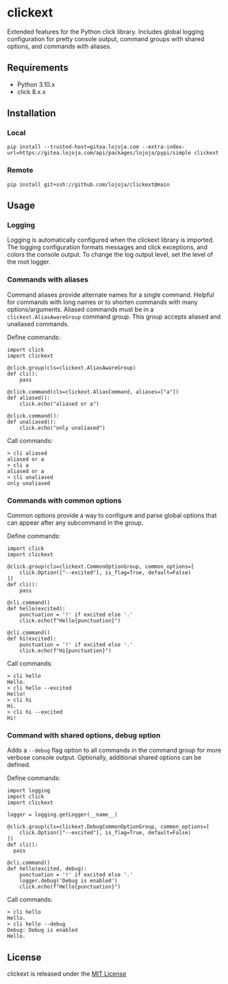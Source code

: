 # clickext

Extended features for the Python click library. Includes global logging configuration for pretty console output, command groups with shared options, and commands with aliases.


## Requirements

* Python 3.10.x
* click 8.x.x


## Installation

### Local

```
pip install --trusted-host=gitea.lojoja.com --extra-index-url=https://gitea.lojoja.com/api/packages/lojoja/pypi/simple clickext
```

### Remote

```
pip install git+ssh://github.com/lojoja/clickext@main
```

## Usage

### Logging

Logging is automatically configured when the clickext library is imported. The logging configuration formats messages and click exceptions, and colors the console output. To change the log output level, set the level of the root logger.

### Commands with aliases

Command aliases provide alternate names for a single command. Helpful for commands with long names or to shorten commands with many options/arguments. Aliased commands must be in a `clickext.AliasAwareGroup` command group. This group accepts aliased and unaliased commands.

Define commands:

```
import click
import clickext

@click.group(cls=clickext.AliasAwareGroup)
def cli():
    pass

@click.command(cls=clickext.AliasCommand, aliases=["a"])
def aliased():
    click.echo("aliased or a")

@click.command():
def unaliased():
    click.echo("only unaliased")
```

Call commands:

```
> cli aliased
aliased or a
> cli a
aliased or a
> cli unaliased
only unaliased
```

### Commands with common options

Common options provide a way to configure and parse global options that can appear after any subcommand in the group.

Define commands:

```
import click
import clickext

@click.group(cls=clickext.CommonOptionGroup, common_options=[
    click.Option(["--excited"], is_flag=True, default=False)
])
def cli():
    pass

@cli.command()
def hello(excited):
    punctuation = '!' if excited else '.'
    click.echo(f"Hello{punctuation}")

@cli.command()
def hi(excited):
    punctuation = '!' if excited else '.'
    click.echo(f"Hi{punctuation}")
```

Call commands:

```
> cli hello
Hello.
> cli hello --excited
Hello!
> cli hi
Hi.
> cli hi --excited
Hi!
```

### Command with shared options, debug option

Adds a `--debug` flag option to all commands in the command group for more verbose console output. Optionally, additional shared options can be defined.

Define commands:

```
import logging
import click
import clickext

logger = logging.getLogger(__name__)

@click.group(cls=clickext.DebugCommonOptionGroup, common_options=[
    click.Option(["--excited"], is_flag=True, default=False)
])
def cli():
  pass

@cli.command()
def hello(excited, debug):
    punctuation = '!' if excited else '.'
    logger.debug('Debug is enabled')
    click.echo(f"Hello{punctuation}")
```

Call commands:

```
> cli hello
Hello.
> cli hello --debug
Debug: Debug is enabled
Hello.
```

## License

clickext is released under the [MIT License](./LICENSE)
